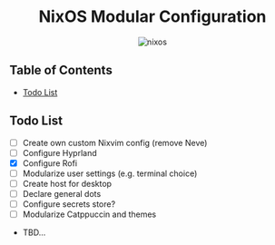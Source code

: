 <h1 align="center">NixOS Modular Configuration</h1>

<div align="center">

![nixos](https://img.shields.io/badge/NixOS-24273A.svg?style=flat&logo=nixos&logoColor=CAD3F5)

</div>

## Table of Contents
- [Todo List](#-todo-list)

## Todo List
- [ ] Create own custom Nixvim config (remove Neve)
- [ ] Configure Hyprland
- [X] Configure Rofi
- [ ] Modularize user settings (e.g. terminal choice)
- [ ] Create host for desktop
- [ ] Declare general dots
- [ ] Configure secrets store?
- [ ] Modularize Catppuccin and themes
- TBD...
